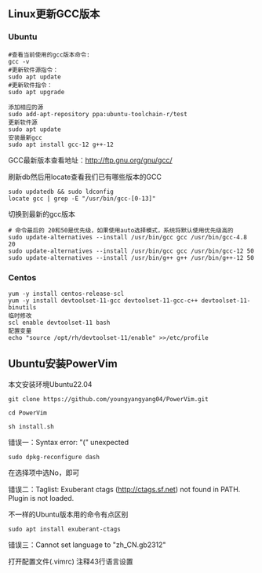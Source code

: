 ## Linux更新GCC版本

### Ubuntu

```
#查看当前使用的gcc版本命令:
gcc -v
#更新软件源指令：
sudo apt update
#更新软件指令：
sudo apt upgrade
```

```
添加相应的源
sudo add-apt-repository ppa:ubuntu-toolchain-r/test
更新软件源
sudo apt update
安装最新gcc
sudo apt install gcc-12 g++-12

```

GCC最新版本查看地址：http://ftp.gnu.org/gnu/gcc/

刷新db然后用locate查看我们已有哪些版本的GCC
```
sudo updatedb && sudo ldconfig
locate gcc | grep -E "/usr/bin/gcc-[0-13]"
```

切换到最新的gcc版本
```
# 命令最后的 20和50是优先级，如果使用auto选择模式，系统将默认使用优先级高的
sudo update-alternatives --install /usr/bin/gcc gcc /usr/bin/gcc-4.8 20
sudo update-alternatives --install /usr/bin/gcc gcc /usr/bin/gcc-12 50
sudo update-alternatives --install /usr/bin/g++ g++ /usr/bin/g++-12 50
```

### Centos

```
yum -y install centos-release-scl
yum -y install devtoolset-11-gcc devtoolset-11-gcc-c++ devtoolset-11-binutils
临时修改
scl enable devtoolset-11 bash
配置变量
echo "source /opt/rh/devtoolset-11/enable" >>/etc/profile
```

## Ubuntu安装PowerVim

本文安装环境Ubuntu22.04

```
git clone https://github.com/youngyangyang04/PowerVim.git

cd PowerVim

sh install.sh
```
错误一：Syntax error: "(" unexpected

```sudo dpkg-reconfigure dash```

在选择项中选No，即可

错误二：Taglist: Exuberant ctags (http://ctags.sf.net) not found in PATH.
Plugin is not loaded.

不一样的Ubuntu版本用的命令有点区别

```sudo apt install exuberant-ctags```

错误三：Cannot set language to "zh_CN.gb2312"

打开配置文件(.vimrc) 注释43行语言设置